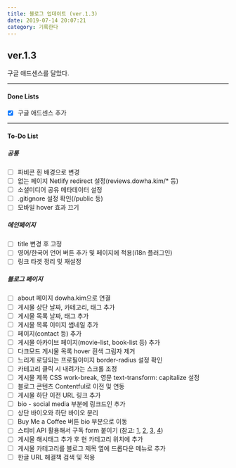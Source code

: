 ```yaml
---
title: 블로그 업데이트 (ver.1.3)
date: 2019-07-14 20:07:21
category: 기록한다
---
```


## ver.1.3

구글 애드센스를 달았다.

---

#### Done Lists

- [x] 구글 애드센스 추가

---

#### To-Do List

##### 공통

- [ ] 파비콘 흰 배경으로 변경
- [ ] 없는 페이지 Netlify redirect 설정(reviews.dowha.kim/\* 등)
- [ ] 소셜미디어 공유 메타데이터 설정
- [ ] .gitignore 설정 확인(/public 등)
- [ ] 모바일 hover 효과 끄기

##### 메인페이지

- [ ] title 변경 후 고정
- [ ] 영어/한국어 언어 버튼 추가 및 페이지에 적용(i18n 플러그인)
- [ ] 링크 타겟 정리 및 재설정

##### 블로그 페이지

- [ ] about 페이지 dowha.kim으로 연결
- [ ] 게시물 상단 날짜, 카테고리, 태그 추가
- [ ] 게시물 목록 날짜, 태그 추가
- [ ] 게시물 목록 이미지 썸네일 추가
- [ ] 페이지(contact 등) 추가
- [ ] 게시물 아카이브 페이지(movie-list, book-list 등) 추가
- [ ] 다크모드 게시물 목록 hover 흰색 그림자 제거
- [ ] 느리게 로딩되는 프로필이미지 border-radius 설정 확인
- [ ] 카테고리 클릭 시 내려가는 스크롤 조정
- [ ] 게시물 제목 CSS work-break, 영문 text-transform: capitalize 설정
- [ ] 블로그 콘텐츠 Contentful로 이전 및 연동
- [ ] 게시물 하단 이전 URL 링크 추가
- [ ] bio - social media 부분에 링크드인 추가
- [ ] 상단 바이오와 하단 바이오 분리
- [ ] Buy Me a Coffee 버튼 bio 부분으로 이동
- [ ] 스티비 API 활용해서 구독 form 붙이기 (참고: [1](https://github.com/revolunet/react-mailchimp-subscribe/blob/master/src/index.js), [2](https://www.npmjs.com/package/gatsby-plugin-mailchimp), [3](https://www.netlify.com/docs/form-handling/), [4](https://help.stibee.com/ko/articles/1040878-api))
- [ ] 게시물 해시태그 추가 후 현 카테고리 위치에 추가
- [ ] 게시물 카테고리를 블로그 제목 옆에 드롭다운 메뉴로 추가
- [ ] 한글 URL 해결책 검색 및 적용
